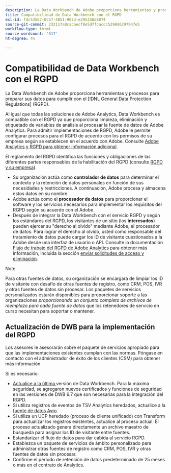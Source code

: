 ```yaml
---
description: La Data Workbench de Adobe proporciona herramientas y procesos para preparar sus datos para cumplir con las Regulaciones Generales de Protección de Datos (RGPD).
title: Compatibilidad de Data Workbench con el RGPD
exl-id: fdc43567-0c57-4851-9073-e295258a8074
source-git-commit: 232117a8cacaecf8e5d7fcaccc5290d6297947e5
workflow-type: tm+mt
source-wordcount: '517'
ht-degree: 4%

---
```


# Compatibilidad de Data Workbench con el RGPD

La Data Workbench de Adobe proporciona herramientas y procesos para preparar sus datos para cumplir con el [!DNL General Data Protection Regulations] (RGPD).

Al igual que todas las soluciones de Adobe Analytics, Data Workbench es compatible con el RGPD ya que proporciona limpieza, eliminación y etiquetado de variables de análisis al procesar la fuente de datos de Adobe Analytics. Para admitir implementaciones de RGPD, Adobe le permite configurar procesos para el RGPD de acuerdo con los permisos de su empresa según se establecen en el acuerdo con Adobe. Consulte [Adobe Analytics y RGPD para obtener información adicional](https://experienceleague.adobe.com/docs/analytics/admin/data-governance/an-gdpr-overview.html?lang=es).

El reglamento del RGPD identifica las funciones y obligaciones de las diferentes partes responsables de la habilitación del RGPD (consulte [RGPD y su empresa](https://www.adobe.com/es/privacy/general-data-protection-regulation.html)).

* Su organización actúa como **controlador de datos** para determinar el contexto y la retención de datos personales en función de sus necesidades y restricciones. A continuación, Adobe procesa y almacena estos datos en su nombre.
* Adobe actúa como el **procesador de datos** para proporcionar el software y los servicios necesarios para implementar los requisitos del RGPD según su acuerdo con el Adobe.
* Después de integrar la Data Workbench con el servicio RGPD y según los estándares del RGPD, los visitantes de un sitio (los **interesados**) pueden ejercer su &quot;derecho al olvido&quot; mediante Adobe, el procesador de datos. Para lograr el derecho al olvido, usted como responsable del tratamiento de datos puede cargar los ID de visitante cuestionados a la Adobe desde una interfaz de usuario o API. Consulte la documentación [Flujo de trabajo del RGPD de Adobe Analytics](https://docs.adobe.com/help/en/analytics/admin/data-governance/an-gdpr-workflow.html) para obtener más información, incluida la sección [enviar solicitudes de acceso y eliminación](https://experienceleague.adobe.com/docs/analytics/admin/data-governance/gdpr-submit-access-delete.html).

>[!NOTE]
>
>Para otras fuentes de datos, su organización se encargará de limpiar los ID de visitante con desafío de otras fuentes de registro, como CRM, POS, IVR y otras fuentes de datos sin procesar. Los paquetes de servicios personalizados estarán disponibles para proporcionar soporte a las organizaciones _proporcionando un conjunto completo de archivos de reemplazo para cada fuente de datos_ que los retenedores de servicio en curso necesitan para soportar o mantener.

## Actualización de DWB para la implementación del RGPD

Los asesores le asesorarán sobre el paquete de servicios apropiado para que las implementaciones existentes cumplan con las normas. Póngase en contacto con el administrador de éxito de los clientes (CSM) para obtener más información.

Si es necesario:

* [Actualice a la última ](https://experienceleague.adobe.com/docs/data-workbench/using/release-notes/release-notes.html) versión de Data Workbench. Para la máxima seguridad, se agregaron nuevos certificados y funciones de seguridad en las versiones de DWB 6.7 que son necesarias para la integración del RGPD.
* Si utiliza registros de eventos de TSV Analytics heredados, actualice a la [fuente de datos Avro](https://experienceleague.adobe.com/docs/data-workbench/using/dataset/log-proc-config-file/c-log-sources.html#section-9a824b4c3d5549e7952a7111232035b2).
* Si utiliza un UCP heredado (proceso de cliente unificado) con Transform para actualizar los registros existentes, actualice al proceso actual. El proceso actualizado genera directamente un archivo maestro de búsqueda para asignar los ID de visitante entre fuentes.
* Estandarizar el flujo de datos para dar cabida al servicio RGPD.
* Establezca un paquete de servicios de ámbito personalizado para administrar otras fuentes de registro como CRM, POS, IVR y otras fuentes de datos sin procesar.
* Confirme el período de retención de datos predeterminado de 25 meses o más en el contrato de Analytics.

